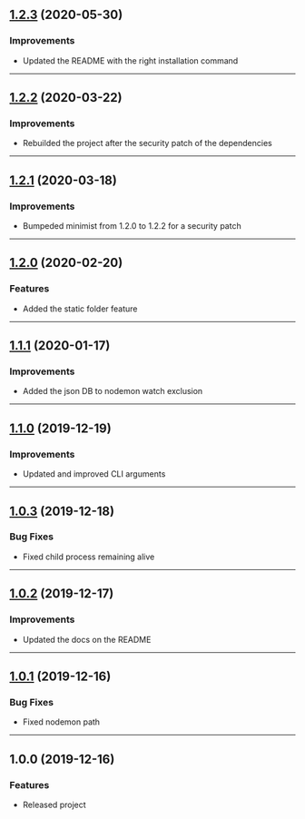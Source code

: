 <a name="1.2.3"></a>
## [1.2.3](https://github.com/zosma180/jgloo/compare/1.2.2...1.2.3) (2020-05-30)

### Improvements

* Updated the README with the right installation command

---

<a name="1.2.2"></a>
## [1.2.2](https://github.com/zosma180/jgloo/compare/1.2.1...1.2.2) (2020-03-22)

### Improvements

* Rebuilded the project after the security patch of the dependencies

---

<a name="1.2.1"></a>
## [1.2.1](https://github.com/zosma180/jgloo/compare/1.2.0...1.2.1) (2020-03-18)

### Improvements

* Bumpeded minimist from 1.2.0 to 1.2.2 for a security patch

---

<a name="1.2.0"></a>
## [1.2.0](https://github.com/zosma180/jgloo/compare/1.1.1...1.2.0) (2020-02-20)

### Features

* Added the static folder feature

---

<a name="1.1.1"></a>
## [1.1.1](https://github.com/zosma180/jgloo/compare/1.1.0...1.1.1) (2020-01-17)

### Improvements

* Added the json DB to nodemon watch exclusion

---

<a name="1.1.0"></a>
## [1.1.0](https://github.com/zosma180/jgloo/compare/1.0.3...1.1.0) (2019-12-19)

### Improvements

* Updated and improved CLI arguments

---

<a name="1.0.3"></a>
## [1.0.3](https://github.com/zosma180/jgloo/compare/1.0.2...1.0.3) (2019-12-18)

### Bug Fixes

* Fixed child process remaining alive

---

<a name="1.0.2"></a>
## [1.0.2](https://github.com/zosma180/jgloo/compare/1.0.1...1.0.2) (2019-12-17)

### Improvements

* Updated the docs on the README

---

<a name="1.0.1"></a>
## [1.0.1](https://github.com/zosma180/jgloo/compare/1.0.0...1.0.1) (2019-12-16)

### Bug Fixes

* Fixed nodemon path

---

<a name="1.0.0"></a>
## 1.0.0 (2019-12-16)

### Features

* Released project